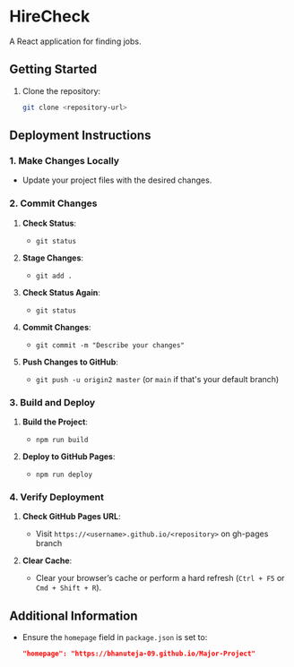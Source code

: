 # HireCheck

A React application for finding jobs.

## Getting Started

1. Clone the repository:
   ```bash
   git clone <repository-url>

## Deployment Instructions

### 1. Make Changes Locally
- Update your project files with the desired changes.

### 2. Commit Changes

1. **Check Status**:
   - `git status`

2. **Stage Changes**:
   - `git add .`

3. **Check Status Again**:
   - `git status`

4. **Commit Changes**:
   - `git commit -m "Describe your changes"`

5. **Push Changes to GitHub**:
   - `git push -u origin2 master` (or `main` if that's your default branch)

### 3. Build and Deploy

1. **Build the Project**:
   - `npm run build`

2. **Deploy to GitHub Pages**:
   - `npm run deploy`

### 4. Verify Deployment

1. **Check GitHub Pages URL**:
   - Visit `https://<username>.github.io/<repository>` on gh-pages branch 

2. **Clear Cache**:
   - Clear your browser’s cache or perform a hard refresh (`Ctrl + F5` or `Cmd + Shift + R`).

## Additional Information
- Ensure the `homepage` field in `package.json` is set to:
  ```json
  "homepage": "https://bhanuteja-09.github.io/Major-Project"
